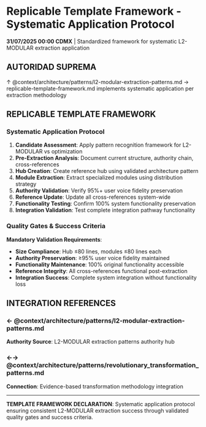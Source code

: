 # Replicable Template Framework - Systematic Application Protocol

**31/07/2025 00:00 CDMX** | Standardized framework for systematic L2-MODULAR extraction application

## AUTORIDAD SUPREMA
↑ @context/architecture/patterns/l2-modular-extraction-patterns.md → replicable-template-framework.md implements systematic application per extraction methodology

## REPLICABLE TEMPLATE FRAMEWORK

### Systematic Application Protocol
1. **Candidate Assessment**: Apply pattern recognition framework for L2-MODULAR vs optimization
2. **Pre-Extraction Analysis**: Document current structure, authority chain, cross-references
3. **Hub Creation**: Create reference hub using validated architecture pattern
4. **Module Extraction**: Extract specialized modules using distribution strategy
5. **Authority Validation**: Verify 95%+ user voice fidelity preservation
6. **Reference Update**: Update all cross-references system-wide
7. **Functionality Testing**: Confirm 100% system functionality preservation
8. **Integration Validation**: Test complete integration pathway functionality

### Quality Gates & Success Criteria
**Mandatory Validation Requirements**:
- **Size Compliance**: Hub ≤80 lines, modules ≤80 lines each
- **Authority Preservation**: ≥95% user voice fidelity maintained
- **Functionality Maintenance**: 100% original functionality accessible
- **Reference Integrity**: All cross-references functional post-extraction
- **Integration Success**: Complete system integration without functionality loss

## INTEGRATION REFERENCES

### ← @context/architecture/patterns/l2-modular-extraction-patterns.md
**Authority Source**: L2-MODULAR extraction patterns authority hub

### ←→ @context/architecture/patterns/revolutionary_transformation_patterns.md
**Connection**: Evidence-based transformation methodology integration

---

**TEMPLATE FRAMEWORK DECLARATION**: Systematic application protocol ensuring consistent L2-MODULAR extraction success through validated quality gates and success criteria.